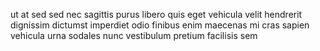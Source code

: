 ut at sed sed nec sagittis purus libero quis eget vehicula velit hendrerit
dignissim dictumst imperdiet odio finibus enim maecenas mi cras sapien vehicula
urna sodales nunc vestibulum pretium facilisis sem